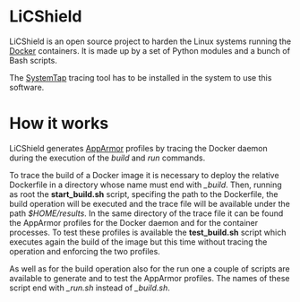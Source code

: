 # LiCShield
LiCShield is an open source project to harden the Linux systems running the [Docker](https://github.com/docker/docker) containers. It is made up by a set of Python modules and a bunch of Bash scripts. 

The [SystemTap](https://sourceware.org/systemtap/) tracing tool has to be installed in the system to use this software.


# How it works
LiCShield generates [AppArmor](http://wiki.apparmor.net/index.php/Main_Page) profiles by tracing the Docker daemon during the execution of the *build* and *run* commands.

To trace the build of a Docker image it is necessary to deploy the relative Dockerfile in a directory whose name must end with *_build*. Then, running as root the **start_build.sh** script, specifing the path to the Dockerfile, the build operation will be executed and the trace file will be available under the path *$HOME/results*.
In the same directory of the trace file it can be found the AppArmor profiles for the Docker daemon and for the container processes. To test these profiles is available the **test_build.sh** script which executes again the build of the image but this time without tracing the operation and enforcing the two profiles. 

As well as for the build operation also for the run one a couple of scripts are available to generate and to test the AppArmor profiles. The names of these script end with *_run.sh* instead of *_build.sh*.
